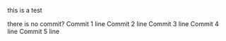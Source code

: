 this is a test

there is no commit?
Commit 1 line
Commit 2 line
Commit 3 line
Commit 4 line
Commit 5 line
